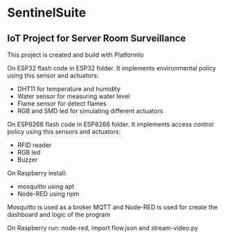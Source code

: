 # SentinelSuite
## IoT Project for Server Room Surveillance

This project is created and build with PlatformIo 

On ESP32 flash code in ESP32 folder. It implements environmental policy using this sensor and actuators: 
* DHT11 for temperature and humidity
* Water sensor for measuring water level
* Flame sensor for detect flames 
* RGB and SMD led for simulating different actuators

On ESP8266 flash code in ESP8266 folder. It implements access control policy using this sensors and actuators: 
* RFID reader 
* RGB led
* Buzzer

On Raspberry install:
* mosquitto using apt 
* Node-RED using npm 

Mosquitto is used as a broker MQTT and Node-RED is used for create the dashboard and logic of the program 

On Raspberry run: node-red, import flow.json and stream-video.py

